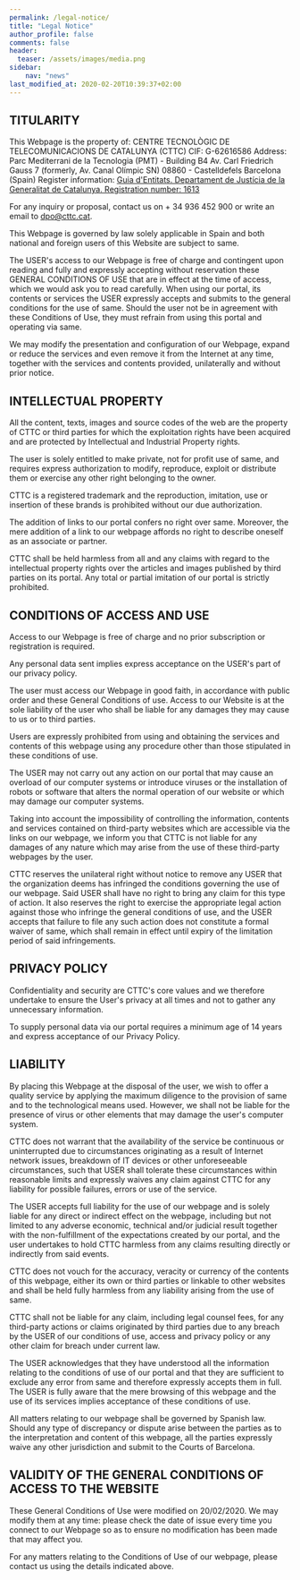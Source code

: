 ```yaml
---
permalink: /legal-notice/
title: "Legal Notice"
author_profile: false
comments: false
header:
  teaser: /assets/images/media.png
sidebar:
    nav: "news"
last_modified_at: 2020-02-20T10:39:37+02:00
---
```


## TITULARITY

This Webpage is the property of: CENTRE TECNOL&Ograve;GIC DE TELECOMUNICACIONS DE CATALUNYA (CTTC) CIF: G-62616586 Address: Parc Mediterrani de la Tecnologia (PMT) - Building B4 Av. Carl Friedrich Gauss 7 (formerly, Av. Canal Ol&iacute;mpic SN) 08860 - Castelldefels Barcelona (Spain) Register information: [Guia d'Entitats. Departament de Just&iacute;cia de la Generalitat de Catalunya. Registration number: 1613](https://justicia.gencat.cat/ca/serveis/guia_d_entitats/index.html?accion=detalle&pag=1&identitat=47049&idtipus=1&v_tipent=1&v_classif=&v_final=&v_prov=&v_comarca=&v_poblacio=&v_nom=cttc&v_partit=cap&v_nombrecensal=&v_dataaltacens=&idEntitat=47049)

For any inquiry or proposal, contact us on + 34 936 452 900 or write an email to [dpo@cttc.cat](mailto:dpo@cttc.cat).

This Webpage is governed by law solely applicable in Spain and both national and foreign users of this Website are subject to same.

The USER's access to our Webpage is free of charge and contingent upon reading and fully and expressly accepting without reservation these GENERAL CONDITIONS OF USE that are in effect at the time of access, which we would ask you to read carefully. When using our portal, its contents or services the USER expressly accepts and submits to the general conditions for the use of same. Should the user not be in agreement with these Conditions of Use, they must refrain from using this portal and operating via same.

We may modify the presentation and configuration of our Webpage, expand or reduce the services and even remove it from the Internet at any time, together with the services and contents provided, unilaterally and without prior notice.

## INTELLECTUAL PROPERTY

All the content, texts, images and source codes of the web are the property of CTTC or third parties for which the exploitation rights have been acquired and are protected by Intellectual and Industrial Property rights.

The user is solely entitled to make private, not for profit use of same, and requires express authorization to modify, reproduce, exploit or distribute them or exercise any other right belonging to the owner.

CTTC is a registered trademark and the reproduction, imitation, use or insertion of these brands is prohibited without our due authorization.

The addition of links to our portal confers no right over same. Moreover, the mere addition of a link to our webpage affords no right to describe oneself as an associate or partner.

CTTC shall be held harmless from all and any claims with regard to the intellectual property rights over the articles and images published by third parties on its portal. Any total or partial imitation of our portal is strictly prohibited.

## CONDITIONS OF ACCESS AND USE

Access to our Webpage is free of charge and no prior subscription or registration is required.

Any personal data sent implies express acceptance on the USER's part of our privacy policy.

The user must access our Webpage in good faith, in accordance with public order and these General Conditions of use. Access to our Website is at the sole liability of the user who shall be liable for any damages they may cause to us or to third parties.

Users are expressly prohibited from using and obtaining the services and contents of this webpage using any procedure other than those stipulated in these conditions of use.

The USER may not carry out any action on our portal that may cause an overload of our computer systems or introduce viruses or the installation of robots or software that alters the normal operation of our website or which may damage our computer systems.

Taking into account the impossibility of controlling the information, contents and services contained on third-party websites which are accessible via the links on our webpage, we inform you that CTTC is not liable for any damages of any nature which may arise from the use of these third-party webpages by the user.

CTTC reserves the unilateral right without notice to remove any USER that the organization deems has infringed the conditions governing the use of our webpage. Said USER shall have no right to bring any claim for this type of action. It also reserves the right to exercise the appropriate legal action against those who infringe the general conditions of use, and the USER accepts that failure to file any such action does not constitute a formal waiver of same, which shall remain in effect until expiry of the limitation period of said infringements.

## PRIVACY POLICY

Confidentiality and security are CTTC's core values and we therefore undertake to ensure the User's privacy at all times and not to gather any unnecessary information.

To supply personal data via our portal requires a minimum age of 14 years and express acceptance of our Privacy Policy.

## LIABILITY
By placing this Webpage at the disposal of the user, we wish to offer a quality service by applying the maximum diligence to the provision of same and to the technological means used. However, we shall not be liable for the presence of virus or other elements that may damage the user's computer system.

CTTC does not warrant that the availability of the service be continuous or uninterrupted due to circumstances originating as a result of Internet network issues, breakdown of IT devices or other unforeseeable circumstances, such that USER shall tolerate these circumstances within reasonable limits and expressly waives any claim against CTTC for any liability for possible failures, errors or use of the service.

The USER accepts full liability for the use of our webpage and is solely liable for any direct or indirect effect on the webpage, including but not limited to any adverse economic, technical and/or judicial result together with the non-fulfillment of the expectations created by our portal, and the user undertakes to hold CTTC harmless from any claims resulting directly or indirectly from said events.

CTTC does not vouch for the accuracy, veracity or currency of the contents of this webpage, either its own or third parties or linkable to other websites and shall be held fully harmless from any liability arising from the use of same.

CTTC shall not be liable for any claim, including legal counsel fees, for any third-party actions or claims originated by third parties due to any breach by the USER of our conditions of use, access and privacy policy or any other claim for breach under current law.

The USER acknowledges that they have understood all the information relating to the conditions of use of our portal and that they are sufficient to exclude any error from same and therefore expressly accepts them in full. The USER is fully aware that the mere browsing of this webpage and the use of its services implies acceptance of these conditions of use.

All matters relating to our webpage shall be governed by Spanish law. Should any type of discrepancy or dispute arise between the parties as to the interpretation and content of this webpage, all the parties expressly waive any other jurisdiction and submit to the Courts of Barcelona.


## VALIDITY OF THE GENERAL CONDITIONS OF ACCESS TO THE WEBSITE

These General Conditions of Use were modified on 20/02/2020. We may modify them at any time: please check the date of issue every time you connect to our Webpage so as to ensure no modification has been made that may affect you.

For any matters relating to the Conditions of Use of our webpage, please contact us using the details indicated above.
